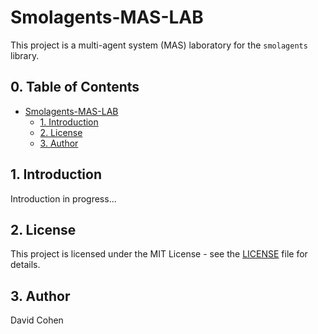 # Smolagents-MAS-LAB

This project is a multi-agent system (MAS) laboratory for the `smolagents` library. 

## 0. Table of Contents

- [Smolagents-MAS-LAB](#smolagents-mas-lab)
  - [1. Introduction](#1-introduction)
  - [2. License](#2-license)
  - [3. Author](#3-author)

## 1. Introduction

Introduction in progress...

## 2. License

This project is licensed under the MIT License - see the [LICENSE](LICENSE) file for details.


## 3. Author

David Cohen